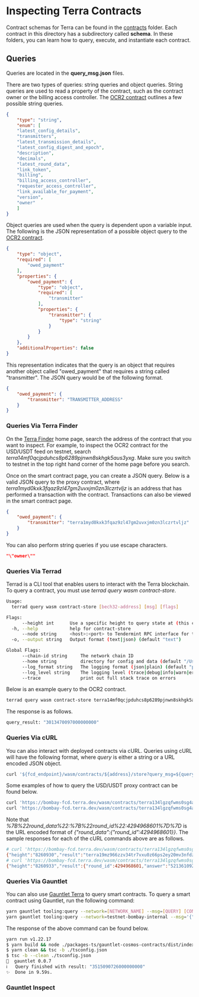 # Inspecting Terra Contracts

Contract schemas for Terra can be found in the [contracts](/contracts) folder. Each contract in this directory has a subdirectory called **schema**. In these folders, you can learn how to query, execute, and instantiate each contract.

## Queries

Queries are located in the **query_msg.json** files.

There are two types of queries: string queries and object queries. String queries are used to read a property of the contract, such as the contract owner or the billing access controller. The [OCR2 contract](/contracts/ocr2/schema/query_msg.json) outlines a few possible string queries.

```json
{
    "type": "string",
    "enum": [
    "latest_config_details",
    "transmitters",
    "latest_transmission_details",
    "latest_config_digest_and_epoch",
    "description",
    "decimals",
    "latest_round_data",
    "link_token",
    "billing",
    "billing_access_controller",
    "requester_access_controller",
    "link_available_for_payment",
    "version",
    "owner"
    ]
}
```

Object queries are used when the query is dependent upon a variable input. The following is the JSON representation of a possible object query to the [OCR2 contract](/contracts/ocr2/schema/query_msg.json).

```json
{
    "type": "object",
    "required": [
        "owed_payment"
    ],
    "properties": {
        "owed_payment": {
            "type": "object",
            "required": [
                "transmitter"
            ],
            "properties": {
                "transmitter": {
                    "type": "string"
                }
            }
        }
    },
    "additionalProperties": false
}
```

This representation indicates that the query is an object that requires another object called "owed_payment" that requires a string called "transmitter". The JSON query would be of the following format.

```json
{
    "owed_payment": {
        "transmitter": "TRANSMITTER_ADDRESS"
    }
}
```

### Queries Via Terra Finder

On the [Terra Finder](https://finder.terra.money/) home page, search the address of the contract that you want to inspect. For example, to inspect the OCR2 contract for the USD/USDT feed on testnet, search *terra14mf0qcjpduhcs8p6289pjnwn8skhgk5aus3yxg*. Make sure you switch to testnet in the top right hand corner of the home page before you search.

Once on the smart contract page, you can create a JSON query. Below is a valid JSON query to the proxy contract, where *terra1myd0kxk3fqaz9zl47gm2uvxjm0zn3lczrtvljz* is an address that has performed a transaction with the contract. Transactions can also be viewed in the smart contract page.

```json
{
    "owed_payment": {
        "transmitter": "terra1myd0kxk3fqaz9zl47gm2uvxjm0zn3lczrtvljz"
    }
}
```

You can also perform string queries if you use escape characters.

```json
"\"owner\""
```

### Queries Via Terrad

Terrad is a CLI tool that enables users to interact with the Terra blockchain. To query a contract, you must use *terrad query wasm contract-store*.

```bash
Usage:
  terrad query wasm contract-store [bech32-address] [msg] [flags]

Flags:
      --height int      Use a specific height to query state at (this can error if the node is pruning state)
  -h, --help            help for contract-store
      --node string     <host>:<port> to Tendermint RPC interface for this chain (default "tcp://localhost:26657")
  -o, --output string   Output format (text|json) (default "text")

Global Flags:
      --chain-id string     The network chain ID
      --home string         directory for config and data (default "/Users/kylemartin/.terra")
      --log_format string   The logging format (json|plain) (default "plain")
      --log_level string    The logging level (trace|debug|info|warn|error|fatal|panic) (default "info")
      --trace               print out full stack trace on errors
```

Below is an example query to the OCR2 contract. 

```bash
terrad query wasm contract-store terra14mf0qcjpduhcs8p6289pjnwn8skhgk5aus3yxg '{"owed_payment":{"transmitter": "terra1myd0kxk3fqaz9zl47gm2uvxjm0zn3lczrtvljz"}}' --node "https://RPC_URL:443"
```

The response is as follows.

```bash
query_result: "3013470097000000000"
```

### Queries Via cURL

You can also interact with deployed contracts via cURL. Queries using cURL will have the following format, where *query* is either a string or a URL encoded JSON object.

```bash
curl '${fcd_endpoint}/wasm/contracts/${address}/store?query_msg=${query}'
```

Some examples of how to query the USD/USDT proxy contract can be found below.

```bash
curl 'https://bombay-fcd.terra.dev/wasm/contracts/terra134lgzqfwms0sg4a33wpygj8waff2d704gcezsu/store?query_msg="owner"'
curl 'https://bombay-fcd.terra.dev/wasm/contracts/terra134lgzqfwms0sg4a33wpygj8waff2d704gcezsu/store?query_msg=%7B%22round_data%22:%7B%22round_id%22:4294968601%7D%7D'
```

Note that *%7B%22round_data%22:%7B%22round_id%22:4294968601%7D%7D* is the URL encoded format of *{"round_data":{"round_id":4294968601}}*. The sample responses for each of the cURL commands above are as follows.

```bash
# curl 'https://bombay-fcd.terra.dev/wasm/contracts/terra134lgzqfwms0sg4a33wpygj8waff2d704gcezsu/store?query_msg="owner"'
{"height":"8260930","result":"terra19mz966zzv34tr7vxu0z66ps2ey20mv3nfdzukd"}
# curl 'https://bombay-fcd.terra.dev/wasm/contracts/terra134lgzqfwms0sg4a33wpygj8waff2d704gcezsu/store?query_msg=%7B%22round_data%22:%7B%22round_id%22:4294968601%7D%7D'
{"height":"8260933","result":{"round_id":4294968601,"answer":"521361092112","observations_timestamp":1646914654,"transmission_timestamp":1646914668}}
```

### Queries Via Gauntlet

You can also use [Gauntlet Terra](../packages-ts/gauntlet-cosmos-contracts/) to query smart contracts. To query a smart contract using Gauntlet, run the following command:

```bash
yarn gauntlet tooling:query --network=[NETWORK_NAME] --msg=[QUERY] [CONTRACT_ADDRESS]
yarn gauntlet tooling:query --network=testnet-bombay-internal --msg='{"owed_payment":{"transmitter": "terra1myd0kxk3fqaz9zl47gm2uvxjm0zn3lczrtvljz"}}' terra14mf0qcjpduhcs8p6289pjnwn8skhgk5aus3yxg
```

The response of the above command can be found below.

```bash
yarn run v1.22.17
$ yarn build && node ./packages-ts/gauntlet-cosmos-contracts/dist/index.js query --network=testnet-bombay-internal '--msg={"owed_payment":{"transmitter": "terra1myd0kxk3fqaz9zl47gm2uvxjm0zn3lczrtvljz"}}' terra14mf0qcjpduhcs8p6289pjnwn8skhgk5aus3yxg
$ yarn clean && tsc -b ./tsconfig.json
$ tsc -b --clean ./tsconfig.json
🧤  gauntlet 0.0.7
ℹ️   Query finished with result: "3515090726000000000"
✨  Done in 9.59s.
```

### Gauntlet Inspect
